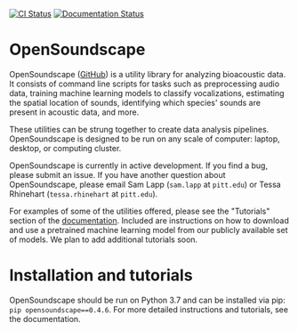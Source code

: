 [![CI Status](https://github.com/kitzeslab/opensoundscape/workflows/CI/badge.svg)](https://github.com/kitzeslab/opensoundscape/actions?query=workflow%3ACI)
[![Documentation Status](https://readthedocs.org/projects/opensoundscape/badge/?version=latest)](http://opensoundscape.org/en/latest/?badge=latest)

# OpenSoundscape

OpenSoundscape ([GitHub](https://github.com/kitzeslab/opensoundscape)) is a utility library for analyzing bioacoustic data.
It consists of command line scripts for tasks such as preprocessing audio data,
training machine learning models to classify vocalizations, estimating the
spatial location of sounds, identifying which species' sounds are present in
acoustic data, and more.

These utilities can be strung together to create data analysis pipelines.
OpenSoundscape is designed to be run on any scale of computer:
laptop, desktop, or computing cluster.

OpenSoundscape is currently in active development. If you find a bug, please submit an issue. If you have another question about OpenSoundscape, please email Sam Lapp (`sam.lapp` at `pitt.edu`) or Tessa Rhinehart (`tessa.rhinehart` at `pitt.edu`).

For examples of some of the utilities offered, please see the "Tutorials" section of the [documentation](https://opensoundscape.org). Included are instructions on how to download and use a pretrained machine learning model from our publicly available set of models. We plan to add additional tutorials soon.

# Installation and tutorials

OpenSoundscape should be run on Python 3.7 and can be installed via pip: `pip opensoundscape==0.4.6`. For more detailed instructions and tutorials, see the documentation.
